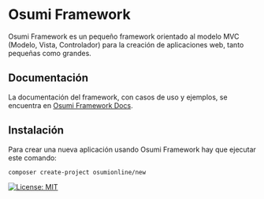 Osumi Framework
===============

Osumi Framework es un pequeño framework orientado al modelo MVC (Modelo, Vista, Controlador) para la creación de aplicaciones web, tanto pequeñas como grandes.

## Documentación

La documentación del framework, con casos de uso y ejemplos, se encuentra en [Osumi Framework Docs](https://framework.osumi.dev).

## Instalación

Para crear una nueva aplicación usando Osumi Framework hay que ejecutar este comando:

```
composer create-project osumionline/new
```

[![License: MIT](https://img.shields.io/badge/License-MIT-yellow.svg)](https://opensource.org/licenses/MIT)
